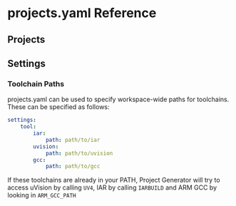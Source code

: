 # projects.yaml Reference

## Projects

## Settings

### Toolchain Paths

projects.yaml can be used to specify workspace-wide paths for toolchains. These can be specified as follows:

```yaml
settings:
    tool:
        iar:
            path: path/to/iar
        uvision:
            path: path/to/uvision
        gcc:
            path: path/to/gcc
```

If these toolchains are already in your PATH, Project Generator will try to access uVision by calling `UV4`, IAR by calling `IARBUILD` and ARM GCC by looking in `ARM_GCC_PATH`

